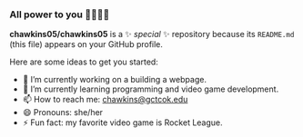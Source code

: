 ### All power to you ✊🏾💥💯

**chawkins05/chawkins05** is a ✨ _special_ ✨ repository because its `README.md` (this file) appears on your GitHub profile.

Here are some ideas to get you started:

- 🔭 I’m currently working on a building a webpage.
- 🌱 I’m currently learning programming and video game development.
- 📫 How to reach me: chawkins@gctcok.edu
- 😄 Pronouns: she/her
- ⚡ Fun fact: my favorite video game is Rocket League.
